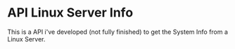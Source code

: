 # API Linux Server Info
 
This is a API i've developed (not fully finished) to get the System Info from a Linux Server.

